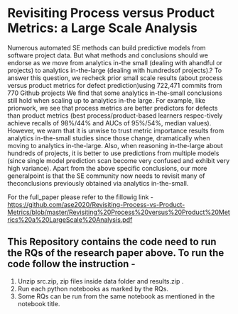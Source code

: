 # Revisiting Process versus Product Metrics: a Large Scale Analysis
Numerous automated SE methods can build predictive models from software project data. But what methods and conclusions should we endorse as we move from analytics in-the small (dealing with ahandful or projects) to analytics in-the-large (dealing with hundredsof projects).? To answer this question, we recheck prior small scale results (about process versus product metrics for defect prediction)using 722,471 commits from 770 Github projects We find that some analytics in-the-small conclusions still hold when scaling up to analytics in-the large. For example, like priorwork, we see that process metrics are better predictors for defects than product metrics (best process/product-based learners respec-tively achieve recalls of 98%/44% and AUCs of 95%/54%, median values). However, we warn that it is unwise to trust metric importance results from analytics in-the-small studies since those change, dramatically when moving to analytics in-the-large. Also, when reasoning in-the-large about hundreds of projects, it is better to use predictions from multiple models (since single model prediction scan become very confused and exhibit very high variance). Apart from the above specific conclusions, our more generalpoint is that the SE community now needs to revisit many of theconclusions previously obtained via analytics in-the-small.

For the full_paper please refer to the fillowig link - 
https://github.com/ase2020/Revisiting-Process-vs-Product-Metrics/blob/master/Revisiting%20Process%20versus%20Product%20Metrics%20a%20LargeScale%20Analysis.pdf

## This Repository contains the code need to run the RQs of the research paper above. To run the code follow the instruction - 

1) Unzip src.zip, zip files inside data folder and results.zip .
2) Run each python notebooks as marked by the RQs.
3) Some RQs can be run from the same notebook as mentioned in the notebook title.
